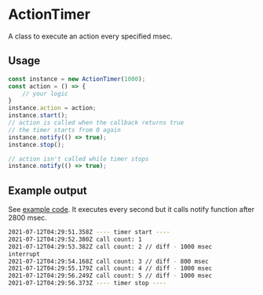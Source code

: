 # ActionTimer

A class to execute an action every specified msec.

## Usage

```ts
const instance = new ActionTimer(1000);
const action = () => {
    // your logic
}
instance.action = action;
instance.start();
// action is called when the callback returns true
// the timer starts from 0 again
instance.notify(() => true);
instance.stop();

// action isn't called while timer stops
instance.notify(() => true);
```

## Example output

See [example code](https://github.com/yuto-yuto/ActionTimer/blob/main/example/app.ts). It executes every second but it calls notify function after 2800 msec.

```bash
2021-07-12T04:29:51.358Z ---- timer start ----
2021-07-12T04:29:52.380Z call count: 1
2021-07-12T04:29:53.382Z call count: 2 // diff - 1000 msec
interrupt
2021-07-12T04:29:54.168Z call count: 3 // diff - 800 msec
2021-07-12T04:29:55.179Z call count: 4 // diff - 1000 msec
2021-07-12T04:29:56.249Z call count: 5 // diff - 1000 msec
2021-07-12T04:29:56.373Z ---- timer stop ----
```

